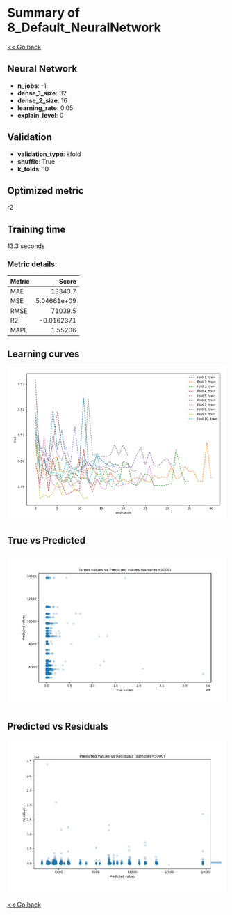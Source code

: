 # Summary of 8_Default_NeuralNetwork

[<< Go back](../README.md)


## Neural Network
- **n_jobs**: -1
- **dense_1_size**: 32
- **dense_2_size**: 16
- **learning_rate**: 0.05
- **explain_level**: 0

## Validation
 - **validation_type**: kfold
 - **shuffle**: True
 - **k_folds**: 10

## Optimized metric
r2

## Training time

13.3 seconds

### Metric details:
| Metric   |           Score |
|:---------|----------------:|
| MAE      | 13343.7         |
| MSE      |     5.04661e+09 |
| RMSE     | 71039.5         |
| R2       |    -0.0162371   |
| MAPE     |     1.55206     |



## Learning curves
![Learning curves](learning_curves.png)
## True vs Predicted

![True vs Predicted](true_vs_predicted.png)


## Predicted vs Residuals

![Predicted vs Residuals](predicted_vs_residuals.png)



[<< Go back](../README.md)
